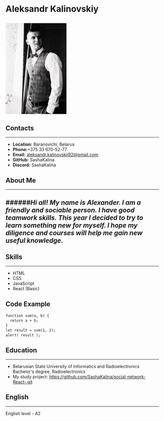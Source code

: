 # Aleksandr Kalinovskiy
![](ava.jpg)
---
## Contacts
---
+ __Location:__ Baranovichi, Belarus
+ __Phone:__+375 33 670-52-77
+ __Email:__ aleksandr.kalinovskii92@gmail.com
+ __GitHub:__ SashaKalina
+ __Discord:__ SashaKalina

## About Me 
---
######_Hi all! My name is Alexander. I am a friendly and sociable person. I have good teamwork skills. This year I decided to try to learn something new for myself. I hope my diligence and courses will help me gain new useful knowledge._
---
## Skills
---
+ HTML
+ CSS
+ JavaScript
+ React (Basic)
## Code Example
```
function sum(a, b) {
  return a + b;
}
let result = sum(1, 2);
alert( result );
```
## Education
---
+ Belarusian State University of Informatics and Radioelectronics
Bachelor's degree, Radioelectronics
+ My study project: https://github.com/SashaKalina/social-network-React-.git
## English
---
English level - A2


